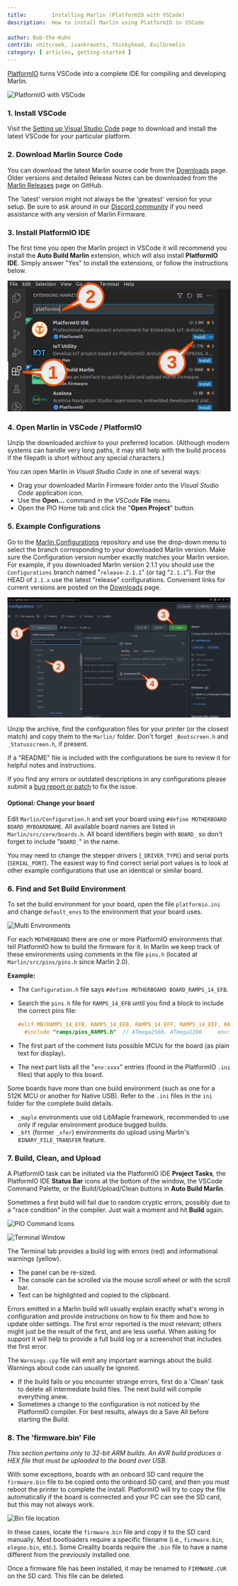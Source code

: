 ```yaml
---
title:        Installing Marlin (PlatformIO with VSCode)
description:  How to install Marlin using PlatformIO in VSCode

author: Bob-the-Kuhn
contrib: shitcreek, ivankravets, thinkyhead, EvilGremlin
category: [ articles, getting-started ]
---
```


[PlatformIO](//platformio.org/install/ide?install=vscode) turns VSCode into a complete IDE for compiling and developing Marlin.

![PlatformIO with VSCode](/assets/images/basics/install_platformio_vscode/platformio_vscode_screenshot.png)

### 1. Install VSCode

Visit the [Setting up Visual Studio Code](//code.visualstudio.com/docs/setup/setup-overview) page to download and install the latest VSCode for your particular platform.

### 2. Download Marlin Source Code

You can download the latest Marlin source code from the [Downloads](/meta/download/) page. Older versions and detailed Release Notes can be downloaded from the [Marlin Releases](//github.com/MarlinFirmware/Marlin/releases) page on GitHub.

The 'latest' version might not always be the 'greatest' version for your setup. Be sure to ask around in our [Discord community](//discord.gg/n5NJ59y) if you need assistance with any version of Marlin Firmware.

### 3. Install PlatformIO IDE

The first time you open the Marlin project in VSCode it will recommend you install the **Auto Build Marlin** extension, which will also install **PlatformIO IDE**. Simply answer "Yes" to install the extensions, or follow the instructions below.

![Install PlatformIO IDE](/assets/images/basics/install_platformio_vscode/install_platformio_vscode.png)

### 4. Open Marlin in VSCode / PlatformIO

Unzip the downloaded archive to your preferred location. (Although modern systems can handle very long paths, it may still help with the build process if the filepath is short without any special characters.)

You can open Marlin in *Visual Studio Code* in one of several ways:
- Drag your downloaded Marlin Firmware folder onto the *Visual Studio Code* application icon.
- Use the **Open…** command in the *VSCode* **File** menu.
- Open the PIO Home tab and click the "**Open Project**" button.

### 5. Example Configurations

Go to the [Marlin Configurations](//github.com/MarlinFirmware/Configurations/) repository and use the drop-down menu to select the branch corresponding to your downloaded Marlin version. Make sure the Configuration version number exactly matches your Marlin version. For example, if you downloaded Marlin version 2.1.1 you should use the `Configurations` branch named "`release-2.1.1`" (or tag "`2.1.1`"). For the HEAD of `2.1.x` use the latest "release" configurations. Convenient links for current versions are posted on the [Downloads](/meta/download/) page.

![Download configs](/assets/images/basics/install_platformio_vscode/download_configs.png)

Unzip the archive, find the configuration files for your printer (or the closest match) and copy them to the `Marlin/` folder. Don't forget `_Bootscreen.h` and `_Statusscreen.h`, if present.

If a "README" file is included with the configurations be sure to review it for helpful notes and instructions.

If you find any errors or outdated descriptions in any configurations please submit a [bug report or patch](//github.com/MarlinFirmware/MarlinDocumentation/issues) to fix the issue.

#### Optional: Change your board

Edit `Marlin/Configuration.h` and set your board using `#define MOTHERBOARD BOARD_MYBOARDNAME`. All available board names are listed in `Marlin/src/core/boards.h`. All board identifiers begin with `BOARD_` so don't forget to include "`BOARD_`" in the name.

You may need to change the stepper drivers (`_DRIVER_TYPE`) and serial ports (`SERIAL_PORT`). The easiest way to find correct serial port values is to look at other example configurations that use an identical or similar board.

### 6. Find and Set Build Environment

To set the build environment for your board, open the file `platformio.ini` and change `default_envs` to the environment that your board uses.

![Multi Environments](/assets/images/basics/install_platformio_vscode/platformio_ini.png)

For each `MOTHERBOARD` there are one or more PlatformIO environments that tell PlatformIO how to build the firmware for it. In Marlin we keep track of these environments using comments in the file `pins.h` (located at `Marlin/src/pins/pins.h` since Marlin 2.0).

**Example:**

  - The `Configuration.h` file says `#define MOTHERBOARD BOARD_RAMPS_14_EFB`.

  - Search the `pins.h` file for `RAMPS_14_EFB` until you find a block to include the correct pins file:
    ```cpp
    #elif MB(RAMPS_14_EFB, RAMPS_14_EEB, RAMPS_14_EFF, RAMPS_14_EEF, RAMPS_14_SF)
      #include "ramps/pins_RAMPS.h"  // ATmega2560, ATmega1280     env:mega2560 env:mega1280
    ```

  - The first part of the comment lists possible MCUs for the board (as plain text for display).

  - The next part lists all the "`env:xxxx`" entries (found in the PlatformIO `.ini` files) that apply to this board.

Some boards have more than one build environment (such as one for a 512K MCU or another for Native USB). Refer to the `.ini` files in the `ini` folder for the complete build details.
  - `_maple` environments use old LibMaple framework, recommended to use only if regular environment produce bugged builds.
  - `_bft` (former `_xfer`) environments do upload using Marlin's `BINARY_FILE_TRANSFER` feature.

### 7. Build, Clean, and Upload

A PlatformIO task can be initiated via the PlatformIO IDE **Project Tasks**, the PlatformIO IDE **Status Bar** icons at the bottom of the window, the VSCode Command Palette, or the Build/Upload/Clean buttons in **Auto Build Marlin**.

Sometimes a first build will fail due to random cryptic errors, possibly due to a "race condition" in the compiler. Just wait a moment and hit **Build** again.

![PIO Command Icons](/assets/images/basics/install_platformio_vscode/pio_command_icons_call_outs.png)

![Terminal Window](/assets/images/basics/install_platformio_vscode/terminal_window.png)

The Terminal tab provides a build log with errors (red) and informational warnings (yellow).
- The panel can be re-sized.
- The console can be scrolled via the mouse scroll wheel or with the scroll bar.
- Text can be highlighted and copied to the clipboard.

Errors emitted in a Marlin build will usually explain exactly what's wrong in configuration and provide instructions on how to fix them and how to update older settings. The first error reported is the most relevant; others might just be the result of the first, and are less useful. When asking for support it will help to provide a full build log or a screenshot that includes the first error.

The `Warnings.cpp` file will emit any important warnings about the build. Warnings about code can usually be ignored.

- If the build fails or you encounter strange errors, first do a 'Clean' task to delete all intermediate build files. The next build will compile everything anew.
- Sometimes a change to the configuration is not noticed by the PlatformIO compiler. For best results, always do a Save All before starting the Build.

### 8. The 'firmware.bin' File

*This section pertains only to 32-bit ARM builds. An AVR build produces a HEX file that must be uploaded to the board over USB.*

With some exceptions, boards with an onboard SD card require the `firmware.bin` file to be copied onto the onboard SD card, and then you must reboot the printer to complete the install. PlatformIO will try to copy the file automatically if the board is connected and your PC can see the SD card, but this may not always work.

![Bin file location](/assets/images/basics/install_platformio_vscode/firmware_bin.png)

In these cases, locate the `firmware.bin` file and copy it to the SD card manually. Most bootloaders require a specific filename (i.e., `firmware.bin`, `elegoo.bin`, etc.). Some Creality boards require the `.bin` file to have a name different from the previously installed one.

Once a firmware file has been installed, it may be renamed to `FIRMWARE.CUR` on the SD card. This file can be deleted.
